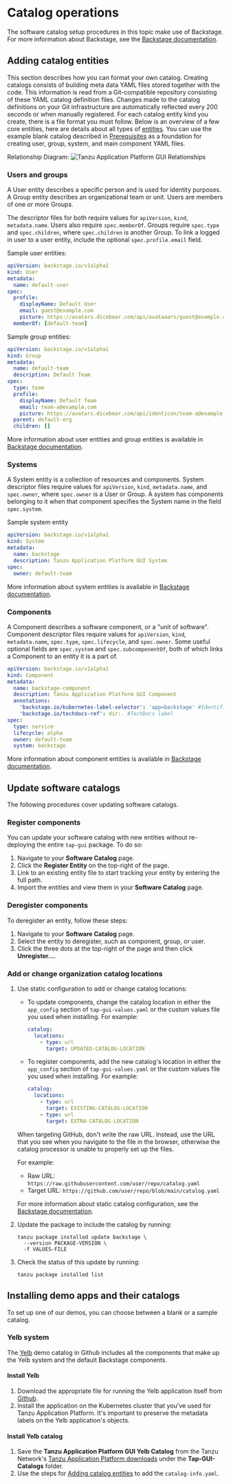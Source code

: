 # Catalog operations

The software catalog setup procedures in this topic make use of Backstage.
For more information about Backstage, see the
[Backstage documentation](https://backstage.io/docs/features/software-catalog/software-catalog-overview).

## <a id='add-cat-entities'></a> Adding catalog entities

This section describes how you can format your own catalog.
Creating catalogs consists of building meta data YAML files stored together with the code.
This information is read from a Git-compatible repository consisting of these YAML catalog definition files.
Changes made to the catalog definitions on your Git infrastructure are automatically reflected every 200 seconds or when manually registered.
For each catalog entity kind you create, there is a file format you must follow.
Below is an overview of a few core entities, here are details about all types of [entities](https://backstage.io/docs/features/software-catalog/descriptor-format).
You can use the example blank catalog described in [Prerequisites](../../prerequisites.md#tap-gui) as a foundation for creating user, group, system, and main component YAML files.

Relationship Diagram:
![Tanzu Application Platform GUI Relationships](../images/tap-gui-relationships.jpg)

### <a id='users-and-groups'></a> Users and groups

A User entity describes a specific person and is used for identity purposes.
A Group entity describes an organizational team or unit. Users are members of one or more Groups.

The descriptor files for both require values for `apiVersion`, `kind`, `metadata.name`.
Users also require `spec.memberOf`. Groups require `spec.type` and `spec.children`, where
`spec.children` is another Group.
To link a logged in user to a user entity, include the optional `spec.profile.email`
field.

Sample user entities:

  ```yaml
  apiVersion: backstage.io/v1alpha1
  kind: User
  metadata:
    name: default-user
  spec:
    profile:
      displayName: Default User
      email: guest@example.com
      picture: https://avatars.dicebear.com/api/avataaars/guest@example.com.svg?background=%23fff
    memberOf: [default-team]
  ```

Sample group entities:

  ```yaml
  apiVersion: backstage.io/v1alpha1
  kind: Group
  metadata:
    name: default-team
    description: Default Team
  spec:
    type: team
    profile:
      displayName: Default Team
      email: team-a@example.com
      picture: https://avatars.dicebear.com/api/identicon/team-a@example.com.svg?background=%23fff
    parent: default-org
    children: []
  ```

More information about user entities and group entities is available in
[Backstage documentation](https://backstage.io/docs/features/software-catalog/descriptor-format#kind-group).

### <a id='systems'></a> Systems

A System entity is a collection of resources and components.
System descriptor files require values for `apiVersion`, `kind`, `metadata.name`, and `spec.owner`,
where `spec.owner` is a User or Group. A system has components belonging to it when that component
specifies the System name in the field `spec.system`.

Sample system entity

  ```yaml
  apiVersion: backstage.io/v1alpha1
  kind: System
  metadata:
    name: backstage
    description: Tanzu Application Platform GUI System
  spec:
    owner: default-team
  ```

More information about system entities is available in
[Backstage documentation](https://backstage.io/docs/features/software-catalog/descriptor-format#kind-system).

### <a id='components'></a> Components

A Component describes a software component, or a "unit of software".
Component descriptor files require values for `apiVersion`, `kind`, `metadata.name`, `spec.type`,
`spec.lifecycle`, and `spec.owner`. Some useful optional fields are `spec.system` and
`spec.subcomponentOf`, both of which links a Component to an entity it is a part of.

  ```yaml
  apiVersion: backstage.io/v1alpha1
  kind: Component
  metadata:
    name: backstage-component
    description: Tanzu Application Platform GUI Component
    annotations:
      'backstage.io/kubernetes-label-selector': 'app=backstage' #Identifies the Kubernetes objects that make up this component
      'backstage.io/techdocs-ref': dir:. #TechDocs label
  spec:
    type: service
    lifecycle: alpha
    owner: default-team
    system: backstage
  ```


More information about component entities is available in
[Backstage documentation](https://backstage.io/docs/features/software-catalog/descriptor-format#kind-component).

## <a id='update-catalogs'></a> Update software catalogs

The following procedures cover updating software catalogs.

### <a id='register-comp'></a> Register components

You can update your software catalog with new entities without re-deploying the entire `tap-gui`
package. To do so:
​
1. Navigate to your **Software Catalog** page.
1. Click the **Register Entity** on the top-right of the page.
1. Link to an existing entity file to start tracking your entity by entering the full path.
1. Import the entities and view them in your **Software Catalog** page.
​
### <a id='deregister-comp'></a> Deregister components

To deregister an entity, follow these steps:

1. Navigate to your **Software Catalog** page.
1. Select the entity to deregister, such as component, group, or user.
1. Click the three dots at the top-right of the page and then click **Unregister...**.

### <a id='add-or-change'></a> Add or change organization catalog locations

1. Use static configuration to add or change catalog locations:

    * To update components, change the catalog location in either the `app_config` section of
    `tap-gui-values.yaml` or the custom values file you used when installing. For example:

        ```yaml
        catalog:
          locations:
            - type: url
              target: UPDATED-CATALOG-LOCATION
        ```

    * To register components, add the new catalog's location in either the `app_config` section of
    `tap-gui-values.yaml` or the custom values file you used when installing. For example:

        ```yaml
        catalog:
          locations:
            - type: url
              target: EXISTING-CATALOG-LOCATION
            - type: url
              target: EXTRA-CATALOG-LOCATION
        ```

    When targeting GitHub, don't write the raw URL. Instead, use the URL that you see when you
    navigate to the file in the browser, otherwise the catalog processor is unable to properly
    set up the files.

    For example:

    - Raw URL: `https://raw.githubusercontent.com/user/repo/catalog.yaml`
    - Target URL: `https://github.com/user/repo/blob/main/catalog.yaml`

    For more information about static catalog configuration, see the
    [Backstage documentation](https://backstage.io/docs/features/software-catalog/configuration#static-location-configuration).

1. Update the package to include the catalog by running:

    ```console
    tanzu package installed update backstage \
      --version PACKAGE-VERSION \
      -f VALUES-FILE
    ```

1. Check the status of this update by running:

    ```console
    tanzu package installed list
    ```


## <a id='install-demo'></a> Installing demo apps and their catalogs

To set up one of our demos, you can choose between a blank or a sample catalog.

### <a id='yelb-system'></a> Yelb system

The [Yelb](https://github.com/mreferre/yelb/tree/master/deployments/platformdeployment/Kubernetes/yaml)
demo catalog in Github includes all the components that make up the Yelb system and the default
Backstage components.

#### <a id='install-yelb'></a> Install Yelb

1. Download the appropriate file for running the Yelb application itself from
[Github](https://github.com/mreferre/yelb/tree/master/deployments/platformdeployment/Kubernetes/yaml).
2. Install the application on the Kubernetes cluster that you've used for
Tanzu Application Platform. It's important to preserve the metadata labels on the Yelb application's
objects.


#### <a id='install-yelb-cat'></a> Install Yelb catalog

1. Save the **Tanzu Application Platform GUI Yelb Catalog** from the Tanzu Network's
[Tanzu Application Platform downloads](https://network.pivotal.io/products/tanzu-application-platform)
under the **Tap-GUI-Catalogs** folder.
2. Use the steps for
[Adding catalog entities](#add-cat-entities) to add the `catalog-info.yaml`.

